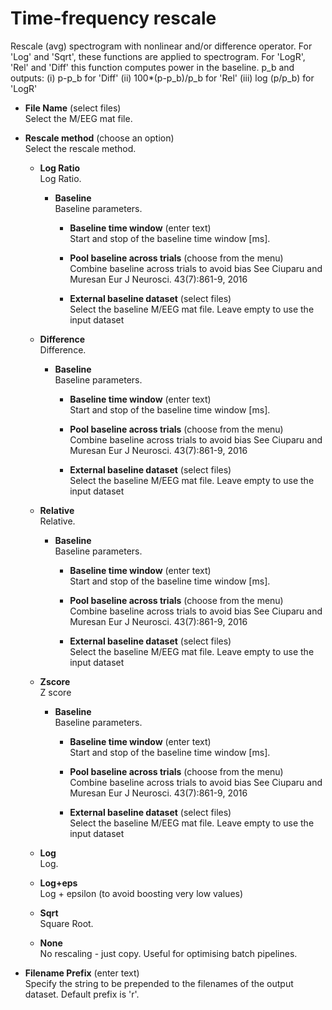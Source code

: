 # Time-frequency rescale  
Rescale (avg) spectrogram with nonlinear and/or difference operator.
For 'Log' and 'Sqrt', these functions are applied to spectrogram.
For 'LogR', 'Rel' and 'Diff' this function computes power in the baseline.
p_b and outputs:
(i) p-p_b for 'Diff'
(ii) 100*(p-p_b)/p_b for 'Rel'
(iii) log (p/p_b) for 'LogR'

* **File Name** (select files)  
Select the M/EEG mat file.

* **Rescale method** (choose an option)  
Select the rescale method.

    * **Log Ratio**   
    Log Ratio.

        * **Baseline**   
        Baseline parameters.

            * **Baseline time window** (enter text)  
            Start and stop of the baseline time window [ms].

            * **Pool baseline across trials** (choose from the menu)  
            Combine baseline across trials to avoid bias
            See Ciuparu and Muresan Eur J Neurosci. 43(7):861-9, 2016

            * **External baseline dataset** (select files)  
            Select the baseline M/EEG mat file. Leave empty to use the input dataset

    * **Difference**   
    Difference.

        * **Baseline**   
        Baseline parameters.

            * **Baseline time window** (enter text)  
            Start and stop of the baseline time window [ms].

            * **Pool baseline across trials** (choose from the menu)  
            Combine baseline across trials to avoid bias
            See Ciuparu and Muresan Eur J Neurosci. 43(7):861-9, 2016

            * **External baseline dataset** (select files)  
            Select the baseline M/EEG mat file. Leave empty to use the input dataset

    * **Relative**   
    Relative.

        * **Baseline**   
        Baseline parameters.

            * **Baseline time window** (enter text)  
            Start and stop of the baseline time window [ms].

            * **Pool baseline across trials** (choose from the menu)  
            Combine baseline across trials to avoid bias
            See Ciuparu and Muresan Eur J Neurosci. 43(7):861-9, 2016

            * **External baseline dataset** (select files)  
            Select the baseline M/EEG mat file. Leave empty to use the input dataset

    * **Zscore**   
    Z score

        * **Baseline**   
        Baseline parameters.

            * **Baseline time window** (enter text)  
            Start and stop of the baseline time window [ms].

            * **Pool baseline across trials** (choose from the menu)  
            Combine baseline across trials to avoid bias
            See Ciuparu and Muresan Eur J Neurosci. 43(7):861-9, 2016

            * **External baseline dataset** (select files)  
            Select the baseline M/EEG mat file. Leave empty to use the input dataset

    * **Log**   
    Log.

    * **Log+eps**   
    Log + epsilon (to avoid boosting very low values)

    * **Sqrt**   
    Square Root.

    * **None**   
    No rescaling - just copy. Useful for optimising batch pipelines.

* **Filename Prefix** (enter text)  
Specify the string to be prepended to the filenames of the output dataset. Default prefix is 'r'.
